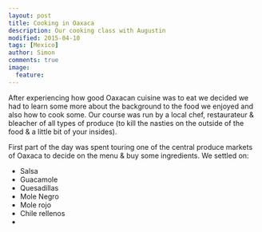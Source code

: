 ```yaml
---
layout: post
title: Cooking in Oaxaca
description: Our cooking class with Augustin
modified: 2015-04-10
tags: [Mexico]
author: Simon
comments: true
image:
  feature: 
---
```


After experiencing how good Oaxacan cuisine was to eat we decided we had to learn some more about the background to the food we enjoyed and also how to cook some. Our course was run by a local chef, restaurateur & bleacher of all types of produce (to kill the nasties on the outside of the food & a little bit of your insides).

First part of the day was spent touring one of the central produce markets of Oaxaca to decide on the menu & buy some ingredients. We settled on:

* Salsa
* Guacamole
* Quesadillas
* Mole Negro
* Mole rojo
* Chile rellenos
* 

